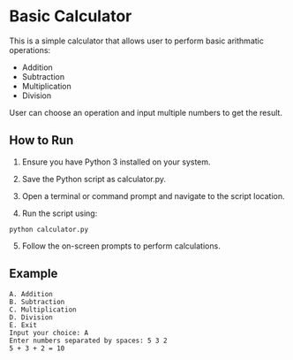 # Basic Calculator 
This is a simple calculator that allows user to perform basic arithmatic operations:
- Addition
- Subtraction
- Multiplication
- Division

User can choose an operation and input multiple numbers to get the result.

## How to Run

1. Ensure you have Python 3 installed on your system.

2. Save the Python script as calculator.py.

3. Open a terminal or command prompt and navigate to the script location.

4. Run the script using:

```
python calculator.py
```
5. Follow the on-screen prompts to perform calculations.

## Example 
```
A. Addition
B. Subtraction
C. Multiplication
D. Division
E. Exit
Input your choice: A
Enter numbers separated by spaces: 5 3 2
5 + 3 + 2 = 10
```